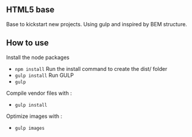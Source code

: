 ## HTML5 base

Base to kickstart new projects. Using gulp and inspired by BEM structure.

## How to use

Install the node packages
* `npm install`
Run the install command to create the dist/ folder
* `gulp install`
Run GULP
* `gulp`

Compile vendor files with :
* `gulp install`

Optimize images with : 
* `gulp images`